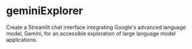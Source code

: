 # geminiExplorer
Create a Streamlit chat interface integrating Google's advanced language model, Gemini, for an accessible exploration of large language model applications.

